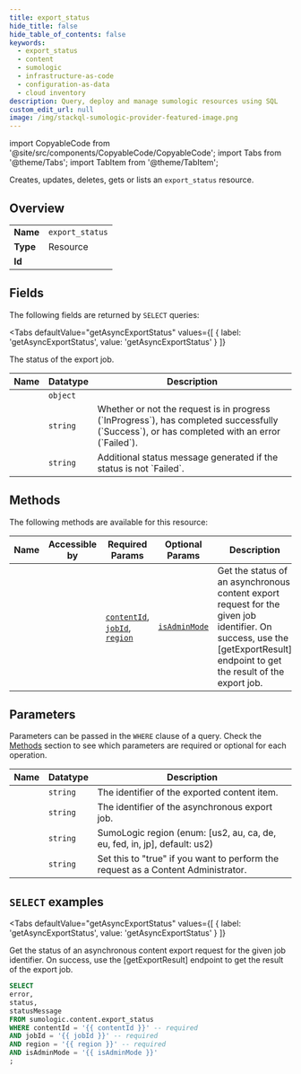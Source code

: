```yaml
--- 
title: export_status
hide_title: false
hide_table_of_contents: false
keywords:
  - export_status
  - content
  - sumologic
  - infrastructure-as-code
  - configuration-as-data
  - cloud inventory
description: Query, deploy and manage sumologic resources using SQL
custom_edit_url: null
image: /img/stackql-sumologic-provider-featured-image.png
---
```


import CopyableCode from '@site/src/components/CopyableCode/CopyableCode';
import Tabs from '@theme/Tabs';
import TabItem from '@theme/TabItem';

Creates, updates, deletes, gets or lists an <code>export_status</code> resource.

## Overview
<table><tbody>
<tr><td><b>Name</b></td><td><code>export_status</code></td></tr>
<tr><td><b>Type</b></td><td>Resource</td></tr>
<tr><td><b>Id</b></td><td><CopyableCode code="sumologic.content.export_status" /></td></tr>
</tbody></table>

## Fields

The following fields are returned by `SELECT` queries:

<Tabs
    defaultValue="getAsyncExportStatus"
    values={[
        { label: 'getAsyncExportStatus', value: 'getAsyncExportStatus' }
    ]}
>
<TabItem value="getAsyncExportStatus">

The status of the export job.

<table>
<thead>
    <tr>
    <th>Name</th>
    <th>Datatype</th>
    <th>Description</th>
    </tr>
</thead>
<tbody>
<tr>
    <td><CopyableCode code="error" /></td>
    <td><code>object</code></td>
    <td></td>
</tr>
<tr>
    <td><CopyableCode code="status" /></td>
    <td><code>string</code></td>
    <td>Whether or not the request is in progress (`InProgress`), has completed successfully (`Success`), or has completed with an error (`Failed`).</td>
</tr>
<tr>
    <td><CopyableCode code="statusMessage" /></td>
    <td><code>string</code></td>
    <td>Additional status message generated if the status is not `Failed`.</td>
</tr>
</tbody>
</table>
</TabItem>
</Tabs>

## Methods

The following methods are available for this resource:

<table>
<thead>
    <tr>
    <th>Name</th>
    <th>Accessible by</th>
    <th>Required Params</th>
    <th>Optional Params</th>
    <th>Description</th>
    </tr>
</thead>
<tbody>
<tr>
    <td><a href="#getAsyncExportStatus"><CopyableCode code="getAsyncExportStatus" /></a></td>
    <td><CopyableCode code="select" /></td>
    <td><a href="#parameter-contentId"><code>contentId</code></a>, <a href="#parameter-jobId"><code>jobId</code></a>, <a href="#parameter-region"><code>region</code></a></td>
    <td><a href="#parameter-isAdminMode"><code>isAdminMode</code></a></td>
    <td>Get the status of an asynchronous content export request for the given job identifier. On success, use the [getExportResult] endpoint to get the result of the export job.</td>
</tr>
</tbody>
</table>

## Parameters

Parameters can be passed in the `WHERE` clause of a query. Check the [Methods](#methods) section to see which parameters are required or optional for each operation.

<table>
<thead>
    <tr>
    <th>Name</th>
    <th>Datatype</th>
    <th>Description</th>
    </tr>
</thead>
<tbody>
<tr id="parameter-contentId">
    <td><CopyableCode code="contentId" /></td>
    <td><code>string</code></td>
    <td>The identifier of the exported content item.</td>
</tr>
<tr id="parameter-jobId">
    <td><CopyableCode code="jobId" /></td>
    <td><code>string</code></td>
    <td>The identifier of the asynchronous export job.</td>
</tr>
<tr id="parameter-region">
    <td><CopyableCode code="region" /></td>
    <td><code>string</code></td>
    <td>SumoLogic region (enum: [us2, au, ca, de, eu, fed, in, jp], default: us2)</td>
</tr>
<tr id="parameter-isAdminMode">
    <td><CopyableCode code="isAdminMode" /></td>
    <td><code>string</code></td>
    <td>Set this to "true" if you want to perform the request as a Content Administrator.</td>
</tr>
</tbody>
</table>

## `SELECT` examples

<Tabs
    defaultValue="getAsyncExportStatus"
    values={[
        { label: 'getAsyncExportStatus', value: 'getAsyncExportStatus' }
    ]}
>
<TabItem value="getAsyncExportStatus">

Get the status of an asynchronous content export request for the given job identifier. On success, use the [getExportResult] endpoint to get the result of the export job.

```sql
SELECT
error,
status,
statusMessage
FROM sumologic.content.export_status
WHERE contentId = '{{ contentId }}' -- required
AND jobId = '{{ jobId }}' -- required
AND region = '{{ region }}' -- required
AND isAdminMode = '{{ isAdminMode }}'
;
```
</TabItem>
</Tabs>
